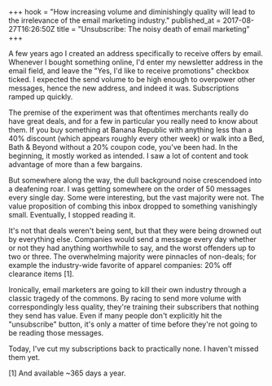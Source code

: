 +++
hook = "How increasing volume and diminishingly quality will lead to the irrelevance of the email marketing industry."
published_at = 2017-08-27T16:26:50Z
title = "Unsubscribe: The noisy death of email marketing"
+++

A few years ago I created an address specifically to
receive offers by email. Whenever I bought something
online, I'd enter my newsletter address in the email field,
and leave the "Yes, I'd like to receive promotions"
checkbox ticked. I expected the send volume to be high
enough to overpower other messages, hence the new address,
and indeed it was. Subscriptions ramped up quickly.

The premise of the experiment was that oftentimes merchants
really do have great deals, and for a few in particular you
really need to know about them. If you buy something at
Banana Republic with anything less than a 40% discount
(which appears roughly every other week) or walk into a
Bed, Bath & Beyond without a 20% coupon code, you've been
had. In the beginning, it mostly worked as intended. I saw
a lot of content and took advantage of more than a few
bargains.

But somewhere along the way, the dull background noise
crescendoed into a deafening roar. I was getting somewhere
on the order of 50 messages every single day. Some were
interesting, but the vast majority were not. The value
proposition of combing this inbox dropped to something
vanishingly small. Eventually, I stopped reading it.

It's not that deals weren't being sent, but that they were
being drowned out by everything else. Companies would send
a message every day whether or not they had anything
worthwhile to say, and the worst offenders up to two or
three. The overwhelming majority were pinnacles of
non-deals; for example the industry-wide favorite of
apparel companies: 20% off clearance items [1].

Ironically, email marketers are going to kill their own
industry through a classic tragedy of the commons. By
racing to send more volume with correspondingly less
quality, they're training their subscribers that nothing
they send has value. Even if many people don't explicitly
hit the "unsubscribe" button, it's only a matter of time
before they're not going to be reading those messages.

Today, I've cut my subscriptions back to practically none.
I haven't missed them yet.

[1] And available ~365 days a year.

